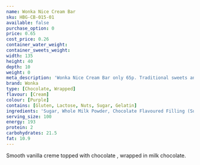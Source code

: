```yaml
---
name: Wonka Nice Cream Bar
sku: HBG-CB-015-01
available: false
purchase_option: 0
price: 0.65
cost_price: 0.26
container_water_weight: 
container_sweets_weight: 
width: 135
height: 40
depth: 10
weight: 0
meta_description: 'Wonka Nice Cream Bar only 65p. Traditional sweets and more at Humbugs Confectionery Store. Specialists in satisfying your sweet tooth!'
brand: Wonka
type: [Chocolate, Wrapped]
flavour: [Cream]
colour: [Purple]
contains: [Gluten, Lactose, Nuts, Sugar, Gelatin]
ingredients: 'Sugar, Whole Milk Powder, Chocolate Flavoured Filling (Sugar, Glucose Syrup, Water, Caramelised Sugar Syrup, Fat-Reduced Cocoa Powder, Humectant: Glycerol; Butter, Stabiliser: Carrageenan; Salt, Emulsifiers: Mono- and Di-glycerides of Fatty Acids, Sunflower Lecithin; Citric Acid, Acidity Regulator: Sodium Citrates; Natural Vanilla Flavouring), Vegetable Fat, Cocoa Butter, Cocoa Mass, Vegetable Fat, Whey Powder, Milk Fat, Lactose, Emulsifier (Sunflower Lecithin), Vanilla Seeds, Flavourings, Colour (Curcumin). Milk Chocolate contains Milk Solids 14% and Vegetable Fat in addition to Cocoa Butter.'
serving_size: 100
energy: 193
protein: 2
carbohydrates: 21.5
fat: 10.9
---
```

Smooth vanilla creme topped with chocolate , wrapped in milk chocolate.